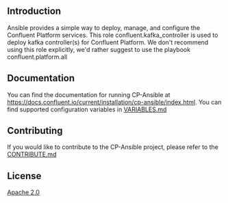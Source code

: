 ## Introduction

Ansible provides a simple way to deploy, manage, and configure the Confluent Platform services.
This role confluent.kafka_controller is used to deploy kafka controller(s) for Confluent Platform.
We don't recommend using this role explicitly, we'd rather suggest to use the playbook confluent.platform.all

## Documentation

You can find the documentation for running CP-Ansible at https://docs.confluent.io/current/installation/cp-ansible/index.html.
You can find supported configuration variables in [VARIABLES.md](docs/VARIABLES.md)

## Contributing

If you would like to contribute to the CP-Ansible project, please refer to the [CONTRIBUTE.md](docs/CONTRIBUTING.md)

## License

[Apache 2.0](docs/LICENSE.md)
